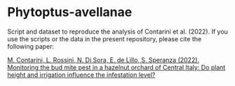 # Phytoptus-avellanae

Script and dataset to reproduce the analysis of Contarini et al. (2022). If you use the scripts or the data in the present repository, please cite the following paper:

[M. Contarini, L. Rossini, N. Di Sora, E. de Lillo, S. Speranza (2022). Monitoring the bud mite pest in a hazelnut orchard of Central Italy: Do plant height and irrigation influence the infestation level?](https://doi.org/10.3390/agronomy12081982)
